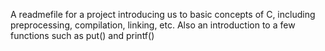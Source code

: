 A readmefile for a project introducing us to basic concepts of C, including preprocessing, compilation, linking, etc. Also an introduction to a few functions such as put() and printf()
